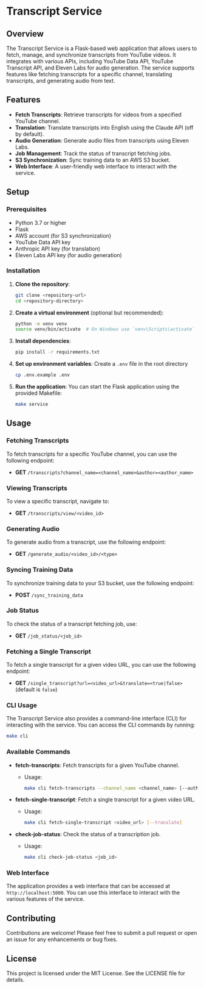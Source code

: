 # Transcript Service

## Overview

The Transcript Service is a Flask-based web application that allows users to fetch, manage, and synchronize transcripts from YouTube videos. It integrates with various APIs, including YouTube Data API, YouTube Transcript API, and Eleven Labs for audio generation. The service supports features like fetching transcripts for a specific channel, translating transcripts, and generating audio from text.

## Features

- **Fetch Transcripts**: Retrieve transcripts for videos from a specified YouTube channel.
- **Translation**: Translate transcripts into English using the Claude API (off by default).
- **Audio Generation**: Generate audio files from transcripts using Eleven Labs.
- **Job Management**: Track the status of transcript fetching jobs.
- **S3 Synchronization**: Sync training data to an AWS S3 bucket.
- **Web Interface**: A user-friendly web interface to interact with the service.

## Setup

### Prerequisites

- Python 3.7 or higher
- Flask
- AWS account (for S3 synchronization)
- YouTube Data API key
- Anthropic API key (for translation)
- Eleven Labs API key (for audio generation)

### Installation

1. **Clone the repository**:

   ```bash
   git clone <repository-url>
   cd <repository-directory>
   ```

2. **Create a virtual environment** (optional but recommended):

   ```bash
   python -m venv venv
   source venv/bin/activate  # On Windows use `venv\Scripts\activate`
   ```

3. **Install dependencies**:

   ```bash
   pip install -r requirements.txt
   ```

4. **Set up environment variables**:
   Create a `.env` file in the root directory

   ```bash
   cp .env.example .env
   ```

5. **Run the application**:
   You can start the Flask application using the provided Makefile:
   ```bash
   make service
   ```

## Usage

### Fetching Transcripts

To fetch transcripts for a specific YouTube channel, you can use the following endpoint:

- **GET** `/transcripts?channel_name=<channel_name>&author=<author_name>`

### Viewing Transcripts

To view a specific transcript, navigate to:

- **GET** `/transcripts/view/<video_id>`

### Generating Audio

To generate audio from a transcript, use the following endpoint:

- **GET** `/generate_audio/<video_id>/<type>`

### Syncing Training Data

To synchronize training data to your S3 bucket, use the following endpoint:

- **POST** `/sync_training_data`

### Job Status

To check the status of a transcript fetching job, use:

- **GET** `/job_status/<job_id>`

### Fetching a Single Transcript

To fetch a single transcript for a given video URL, you can use the following endpoint:

- **GET** `/single_transcript?url=<video_url>&translate=<true|false>` (default is `false`)

### CLI Usage

The Transcript Service also provides a command-line interface (CLI) for interacting with the service. You can access the CLI commands by running:

```bash
make cli
```

### Available Commands

- **fetch-transcripts**: Fetch transcripts for a given YouTube channel.

  - Usage:
    ```bash
    make cli fetch-transcripts --channel_name <channel_name> [--author <author_name>]
    ```

- **fetch-single-transcript**: Fetch a single transcript for a given video URL.

  - Usage:
    ```bash
    make cli fetch-single-transcript <video_url> [--translate]
    ```

- **check-job-status**: Check the status of a transcription job.
  - Usage:
    ```bash
    make cli check-job-status <job_id>
    ```

### Web Interface

The application provides a web interface that can be accessed at `http://localhost:5000`. You can use this interface to interact with the various features of the service.

## Contributing

Contributions are welcome! Please feel free to submit a pull request or open an issue for any enhancements or bug fixes.

## License

This project is licensed under the MIT License. See the LICENSE file for details.
